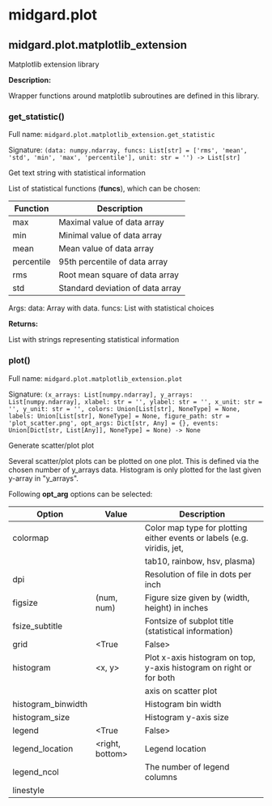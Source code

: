 # midgard.plot


## midgard.plot.matplotlib_extension
Matplotlib extension library

**Description:**

Wrapper functions around matplotlib subroutines are defined in this library.



### **get_statistic**()

Full name: `midgard.plot.matplotlib_extension.get_statistic`

Signature: `(data: numpy.ndarray, funcs: List[str] = ['rms', 'mean', 'std', 'min', 'max', 'percentile'], unit: str = '') -> List[str]`

Get text string with statistical information

List of statistical functions (**funcs**), which can be chosen:

| Function   | Description                      |
|------------|----------------------------------|
| max        | Maximal value of data array      |
| min        | Minimal value of data array      |
| mean       | Mean value of data array         |
| percentile | 95th percentile of data array    |
| rms        | Root mean square of data array   |
| std        | Standard deviation of data array |


Args:
    data:   Array with data.
    funcs:  List with statistical choices

**Returns:**

List with strings representing statistical information


### **plot**()

Full name: `midgard.plot.matplotlib_extension.plot`

Signature: `(x_arrays: List[numpy.ndarray], y_arrays: List[numpy.ndarray], xlabel: str = '', ylabel: str = '', x_unit: str = '', y_unit: str = '', colors: Union[List[str], NoneType] = None, labels: Union[List[str], NoneType] = None, figure_path: str = 'plot_scatter.png', opt_args: Dict[str, Any] = {}, events: Union[Dict[str, List[Any]], NoneType] = None) -> None`

Generate scatter/plot plot

Several scatter/plot plots can be plotted on one plot. This is defined via the chosen number of y_arrays data.
Histogram is only plotted for the last given y-array in "y_arrays".

Following **opt_arg** options can be selected:

| Option             | Value            | Description                                                             |
|--------------------|------------------|-------------------------------------------------------------------------|
| colormap           | <type>           | Color map type for plotting either events or labels (e.g. viridis, jet, |
|                    |                  | tab10, rainbow, hsv, plasma)                                            |
| dpi                | <num>            | Resolution of file in dots per inch                                     |
| figsize            | (num, num)       | Figure size given by (width, height) in inches                          |
| fsize_subtitle     | <num>            | Fontsize of subplot title (statistical information)                     |
| grid               | <True|False>     | Plot grid                                                               |
| histogram          | <x, y>           | Plot x-axis histogram on top, y-axis histogram on right or for both     |
|                    |                  | axis on scatter plot                                                    |
| histogram_binwidth | <num>            | Histogram bin width                                                     |
| histogram_size     | <num>            | Histogram y-axis size                                                   |
| legend             | <True|False>     | Plot legend                                                             |
| legend_location    | <right, bottom>  | Legend location                                                         |
| legend_ncol        | <num>            | The number of legend columns                                            |
| linestyle          | <style>          | Line style for plot type (e.g. 'solid', 'dashed')                       |
| marker             | <'.'|'-'>        | Marker type                                                             |
|                    |                  | if in one scatter subplot several plots should be plotted.              |
| plot_to            | <console|file>   | Plot figure on console or file                                          |
| plot_type          | <scatter|plot>   | Choose either "scatter" or "plot" type                                  |
| projection         | <type>           | Projection type of plot (e.g. 'polar')                                  |
| reg_line           | <True|False>     | Regression line flag                                                    |
| statistic          | <rms, mean, ...> | Plot statistical information. Following function can be defined: 'max', |
|                    |                  | 'mean', 'min', 'rms', 'std', 'percentile' (see function _get_statistic  |
|                    |                  | for more information)                                                   |
| tick_labelsize     | <(axis, size)>   | Change label size of x- and y-axis tick labels. This can be done either |
|                    |                  | for x-axis, y-axis or both axis via specifying 'x', 'y' or both'.       |
| title              | <text>           | Main title of subplots                                                  |
| xlim               | <[num, num]|     | Define x-axis limit by defining a list with [left, right] range. If     |
|                    |  auto>]          | xlim=auto, then x-axis limit is automatically chosen                    |
| xticks             | <[num, ...]>     | Define x-axis ticks by defining a list with ticks                       |
| xticklabels        | <[text, ...]>    | Define x-axis ticks labels by defining a list with labels               |
| ylim               | <[num, num]>     | Define y-axis limit by defining a list with [bottom, top] range         |
| yticks             | <[num, ...]>     | Define y-axis ticks by defining a list with ticks                       |
| yticklabels        | <[text, ...]>    | Define y-axis ticks labels by defining a list with labels               |

**Args:**

   x_arrays:       List of arrays with x-axis data to plot.
   y_arrays:       List of arrays with y-axis data to plot.
   xlabel:         X-axis label.
   ylabel:         Y-axis label. 
   x_unit:         X-axis unit.
   y_unit:         Y-axis unit.
   colors:         List with colors for each plot. It should corresponds to given number of y-axis arrays. 
                   Overwrites automatically chosen 'events'/'labels' colors.
   labels:         List with labels for each plot. It should corresponds to given number of y-axis arrays. Label 
                   colors are automatically chosen based on 'colormap'. 'colors' option overwrites automatically
                   chosen label colors. NOTE: 'labels' and 'events' can not be chosen together, either 'labels' or
                   'events' should be defined.
   figure_path:    Figure path.
   opt_args:       Dictionary with options, which overwrite default plot configuration.
   events:         Dictionary with event labels as key and lists of events as value. The events has to be related to
                   x-axis data. Event colors are automatically chosen based on 'colormap'. NOTE: 'labels' and
                   'events' can not be chosen together, either 'labels' or 'events' should be defined.


### **plot_bar_dataframe_columns**()

Full name: `midgard.plot.matplotlib_extension.plot_bar_dataframe_columns`

Signature: `(df: 'Dataframe', column: str, path: pathlib.PosixPath, xlabel: str = '', ylabel: str = '', label: str = 'label', colors: Union[List[str], NoneType] = None, opt_args: Union[Dict[str, Any], NoneType] = None) -> None`

Generate bar plot of given dataframe columns

If 'label' column is given in Dataframe (as 'df.label'), then the bars are color coded based on the defined labels.
In addition a legend is added with information about the labels.

Following **opt_arg** options can be selected:

| Option         | Value            | Description                                                                |
|----------------|------------------|----------------------------------------------------------------------------|
| colormap       | <type>           | Color map type for plotting labels (e.g. viridis, jet, tab10, rainbow,     |
|                |                  | hsv, plasma)                                                               |
| dpi            | <num>            | Resolution of file in dots per inch                                        |
| figsize        | (num, num)       | Figure size                                                                |
| fontsize       | <num>            | Fontsize of x- and y-axis                                                  |
| legend         | <True|False>     | Plot legend                                                                |
| legend_location| <right, bottom>  | Legend location                                                            |
| legend_ncol    | <num>            | The number of legend columns                                               |
| plot_to        | <console|file>   | Plot figure on console or file                                             |

**Args:**

   df:          Dataframe with data to plot.
   column:      Dataframe column to plot.
   path:        Figure path.
   xlabel:      x-axis label.
   ylabel:      y-axis label.
   label:       Dataframe column, which should be used as label.
   colors:      List with colors for defined label in "label" column. This option overwrites automatically chosen 
                colors.
   opt_args:    Dictionary with options, which overwrite default plot configuration.


### **plot_scatter_subplots**()

Full name: `midgard.plot.matplotlib_extension.plot_scatter_subplots`

Signature: `(x_array: numpy.ndarray, y_arrays: List[numpy.ndarray], xlabel: str, ylabels: List[str], x_unit: str = '', y_units: Union[List[str], NoneType] = None, colors: Union[List[str], NoneType] = None, figure_path: str = 'plot_scatter_subplot.png', opt_args: Dict[str, Any] = {}, events: Union[Dict[str, List[Any]], NoneType] = None) -> None`

Generate scatter subplot

The subplot has only one column. The number of rows is defined via the chosen number of y-axis data.

Following **opt_arg** options can be selected:

| Option             | Value            | Description                                                             |
|--------------------|------------------|-------------------------------------------------------------------------|
| colormap           | <type>           | Color map type for plotting events (e.g. viridis, jet, tab10, rainbow,  |
|                    |                  | hsv, plasma)                                                            |
| dpi                | <num>            | Resolution of file in dots per inch                                     |
| figsize            | (num, num)       | Figure size given by (width, height) in inches                          |
| fsize_subtitle     | <num>            | Fontsize of subplot title (statistical information)                     |
| grid               | <True|False>     | Plot grid                                                               |
| histogram          | <x, y>           | Plot x-axis histogram on top, y-axis histogram on right or for both     |
|                    |                  | axis on scatter plot                                                    |
| histogram_binwidth | <num>            | Histogram bin width                                                     |
| histogram_size     | <num>            | Histogram y-axis size                                                   |
| legend             | <True|False>     | Plot legend                                                             |
| legend_location    | <right, bottom>  | Legend location                                                         |
| legend_ncol        | <num>            | The number of legend columns                                            |
| marker             | <'.'|'-'>        | Marker type                                                             |
| plot_to            | <console|file>   | Plot figure on console or file                                          |
| plot_type          | <scatter|plot>   | Choose either "scatter" or "plot" type                                  |
| reg_line           | <True|False>     | Regression line flag                                                    |
| sharex             | <True|False>     | Share x-axis                                                            |
| sharey             | <True|False>     | Share y-axis                                                            |
| statistic          | <rms, mean, ...> | Plot statistical information. Following function can be defined: 'max', |
|                    |                  | 'mean', 'min', 'rms', 'std', 'percentile' (see function _get_statistic  |
|                    |                  | for more information)                                                   |
| tick_labelsize     | <(axis, size)>   | Change label size of x- and y-axis tick labels. This can be done either |
|                    |                  | for x-axis, y-axis or both axis via specifying 'x', 'y' or both'.       |
| title              | <text>           | Main title of subplots                                                  |
| xlim               | <[num, num]|     | Define x-axis limit by defining a list with [left, right] range. If     |
|                    |  auto>]          | xlim=auto, then x-axis limit is automatically chosen                    |
| xticks             | <[num, ...]>     | Define x-axis ticks by defining a list with ticks                       |
| xticklabels        | <[text, ...]>    | Define x-axis ticks labels by defining a list with labels               |
| ylim               | <[num, num]>     | Define y-axis limit by defining a list with [bottom, top] range         |
| yticks             | <[num, ...]>     | Define y-axis ticks by defining a list with ticks                       |
| yticklabels        | <[text, ...]>    | Define y-axis ticks labels by defining a list with labels               |

**Args:**

   x_array:        Array with x-axis data to plot.
   y_arrays:       List of arrays with y-axis data to plot.
   xlabel:         X-axis label.
   ylabels:        List with y-axis labels. It should corresponds to given number of y-axis arrays.
   x_unit:         X-axis unit.
   y_units:        List with y-axis units. It should corresponds to given number of y-axis arrays. 
   colors:         List with colors for each plot. It should corresponds to given number of y-axis arrays. 
   figure_path:    Figure path.
   opt_args:       Dictionary with options, which overwrite default plot configuration.
   events:         Dictionary with event labels as key and lists of events as value. The events has to be related to
                   x-axis data. Event colors are automatically chosen based on 'colormap'. 


### **plot_subplot_row**()

Full name: `midgard.plot.matplotlib_extension.plot_subplot_row`

Signature: `(ax: 'AxesSubplot', x_array: numpy.ndarray, y_array: numpy.ndarray, xlabel: str = '', ylabel: str = '', x_unit: str = '', y_unit: str = '', label: str = '', color: Union[NoneType, numpy.ndarray] = None, opt_args: Dict[str, Any] = {}) -> None`

Generate single row of plot subplot

Following **options** can be selected:

| Option             | Value            | Description                                                             |
|--------------------|------------------|-------------------------------------------------------------------------|
| alpha              | <num>            | Blending values of markers (0: transparent, 1: opaque)                  |
| fsize_subtitle     | <num>            | Fontsize of subplot title (statistical information)                     |
| grid               | <True|False>     | Plot grid                                                               |
| histogram          | <x, y>           | Plot x-axis histogram on top, y-axis histogram on right or for both     |
|                    |                  | axis on scatter plot                                                    |
| histogram_binwidth | <num>            | Histogram bin width                                                     |
| histogram_size     | <num>            | Histogram y-axis size                                                   |
| linestyle          | <style>          | Line style for plot type (e.g. 'solid', 'dashed')                       |
| marker             | <'.'|'-'>        | Marker type                                                             |
| markersize         | <num>            | Marker size                                                             |
| plot_type          | <scatter|plot>   | Choose either "scatter" or "plot" type                                  |
| reg_line           | <True|False>     | Regression line flag                                                    |
| statistic          | <rms, mean, ...> | Plot statistical information. Following function can be defined: 'rms', |
|                    |                  | 'mean', 'min', 'max', 'std', 'percentile' (see function get_statistic   |
|                    |                  | for more information)                                                   |
| xlim               | <[num, num]|     | Define x-axis limit by defining a list with [left, right] range. If     |
|                    |  auto>]          | xlim=auto, then x-axis limit is automatically chosen                    |
| xticks             | <[num, ...]>     | Define x-axis ticks by defining a list with ticks                       |
| xticklabels        | <[text, ...]>    | Define x-axis ticks labels by defining a list with labels               |
| ylim               | <[num, num]>     | Define y-axis limit by defining a list with [bottom, top] range         |
| yticks             | <[num, ...]>     | Define y-axis ticks by defining a list with ticks                       |
| yticklabels        | <[text, ...]>    | Define y-axis ticks labels by defining a list with labels               |

**Args:**

   ax:             Axes object needed for plotting subplot row.
   x_array:        Array with x-axis data to plot.
   y_array:        Array with y-axis data to plot.
   xlabel:         X-axis label.
   ylabels:        X-axis label.
   x_unit:         X-axis unit.
   y_unit:         Y-axis unit.
   label:          Legend label.
   color:          Marker color.
   opt_args:       Dictionary with options, which overwrite default plot configuration.
